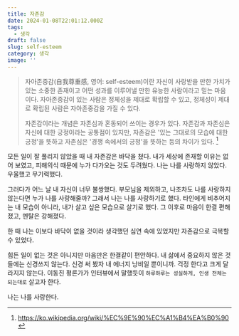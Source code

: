 ```yaml
---
title: 자존감
date: 2024-01-08T22:01:12.000Z
tags:
  - 생각
draft: false
slug: self-esteem
category: 생각
image: ''
---
```


> 자아존중감(自我尊重感, 영어: self-esteem)이란 자신이 사랑받을 만한 가치가 있는 소중한 존재이고 어떤 성과를 이루어낼 만한 유능한 사람이라고 믿는 마음이다. 자아존중감이 있는 사람은 정체성을 제대로 확립할 수 있고, 정체성이 제대로 확립된 사람은 자아존중감을 가질 수 있다.
>
> 자존감이라는 개념은 자존심과 혼동되어 쓰이는 경우가 있다. 자존감과 자존심은 자신에 대한 긍정이라는 공통점이 있지만, 자존감은 '있는 그대로의 모습에 대한 긍정'을 뜻하고 자존심은 '경쟁 속에서의 긍정'을 뜻하는 등의 차이가 있다. [^1]

모든 일이 잘 풀리지 않았을 때 내 자존감은 바닥을 쳤다. 내가 세상에 존재할 이유는 없어 보였고, 피해의식 때문에 누가 다가오는 것도 두려웠다. 나는 나를 사랑하지 않았다. 우울했고 무기력했다.

그러다가 어느 날 내 자신이 너무 불쌍했다. 부모님을 제외하고, 나조차도 나를 사랑하지 않는다면 누가 나를 사랑해줄까? 그래서 나는 나를 사랑하기로 했다. 타인에게 비추어지는 내 모습이 아니라, 내가 살고 싶은 모습으로 살기로 했다. 그 이후로 마음이 한결 편해졌고, 멘탈은 강해졌다.

한 때 나는 이보다 바닥이 없을 것이라 생각했던 심연 속에 있었지만 자존감으로 극복할 수 있었다.

힘든 일이 없는 것은 아니지만 마음만은 한결같이 편안하다. 내 삶에서 중요하지 않은 것들에는 신경쓰지 않는다. 신경 써 봤자 내 에너지 낭비일 뿐이니까. 걱정 한다고 크게 달라지지 않는다. 이동진 평론가가 인터뷰에서 말했듯이 `하루하루는 성실하게, 인생 전체는 되는대로` 살고자 한다.

나는 나를 사랑한다.

[^1]: https://ko.wikipedia.org/wiki/%EC%9E%90%EC%A1%B4%EA%B0%90
